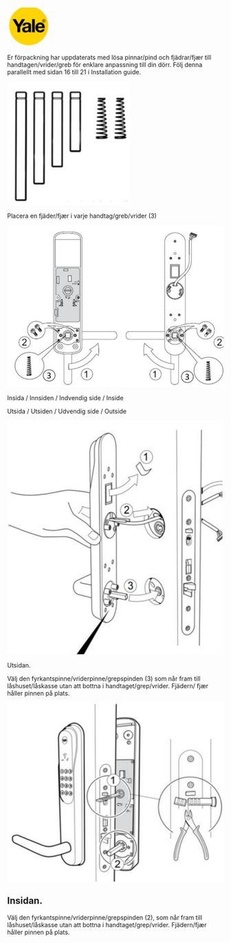 ![](_page_0_Picture_1.jpeg)

 Er förpackning har uppdaterats med lösa pinnar/pind och fjädrar/fjær till handtagen/vrider/greb för enklare anpassning till din dörr. Följ denna parallellt med sidan 16 till 21 i Installation guide.

![](_page_0_Figure_3.jpeg)

Placera en fjäder/fjær i varje handtag/greb/vrider (3)

![](_page_0_Figure_5.jpeg)

Insida / Innsiden / Indvendig side / Inside

Utsida / Utsiden / Udvendig side / Outside

![](_page_0_Figure_8.jpeg)

Utsidan.

Välj den fyrkantspinne/vriderpinne/grepspinden (3) som når fram till låshuset/låskasse utan att bottna i handtaget/grep/vrider. Fjädern/ fjær håller pinnen på plats.

![](_page_0_Figure_11.jpeg)

## Insidan.

Välj den fyrkantspinne/vriderpinne/grepspinden (2), som når fram till låshuset/låskasse utan att bottna i handtaget/grep/vrider. Fjädern/fjær håller pinnen på plats.